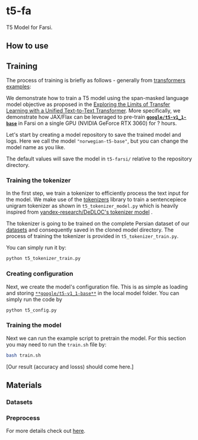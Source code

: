 # t5-fa
T5 Model for Farsi.

## How to use

## Training
The process of training is briefly as follows - generally from [transformers examples](https://github.com/huggingface/transformers/tree/main/examples/flax/language-modeling):

We demonstrate how to train a T5 model using the span-masked language model objective as proposed in the [Exploring the Limits of Transfer Learning with a Unified Text-to-Text Transformer](https://arxiv.org/abs/1910.10683). More specifically, we demonstrate how JAX/Flax can be leveraged to pre-train [**`google/t5-v1_1-base`**](https://huggingface.co/google/t5-v1_1-base) in Farsi on a single GPU (NVIDIA GeForce RTX 3060) for ? hours.

Let's start by creating a model repository to save the trained model and logs.
Here we call the model `"norwegian-t5-base"`, but you can change the model name as you like.

The default values will save the model in `t5-farsi/` relative to the repository directory.

### Training the tokenizer
In the first step, we train a tokenizer to efficiently process the text input for the model. We make use of the [tokenizers](https://github.com/huggingface/tokenizers) library to train a sentencepiece unigram tokenizer as shown in `t5_tokenizer_model.py` which is heavily inspired from [yandex-research/DeDLOC's tokenizer model](https://github.com/yandex-research/DeDLOC/blob/5c994bc64e573702a9a79add3ecd68b38f14b548/sahajbert/tokenizer/tokenizer_model.py) .

The tokenizer is going to be trained on the complete Persian dataset of our [datasets](#Datasets) and consequently saved in the cloned model directory. The process of training the tokenizer is provided in `t5_tokenizer_train.py`.

You can simply run it by:
```bash
python t5_tokenizer_train.py
```

### Creating configuration
Next, we create the model's configuration file. This is as simple as loading and storing [`**google/t5-v1_1-base**`](https://huggingface.co/google/t5-v1_1-base) in the local model folder. You can simply run the code by
```bash
python t5_config.py
```

### Training the model

Next we can run the example script to pretrain the model. For this section you may need to run the `train.sh` file by:
```bash
bash train.sh
```

\[Our result (accuracy and losss) should come here.\]

## Materials
### Datasets

### Preprocess
For more details check out [here](https://github.com/Sharif-SLPL/t5-fa/tree/main/preprocess).
